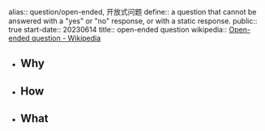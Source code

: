 alias:: question/open-ended, 开放式问题
define:: a question that cannot be answered with a "yes" or "no" response, or with a static response.
public:: true
start-date:: 20230614
title:: open-ended question
wikipedia:: [Open-ended question - Wikipedia](https://en.wikipedia.org/wiki/Open-ended_question)

- ## Why
- ## How
- ## What